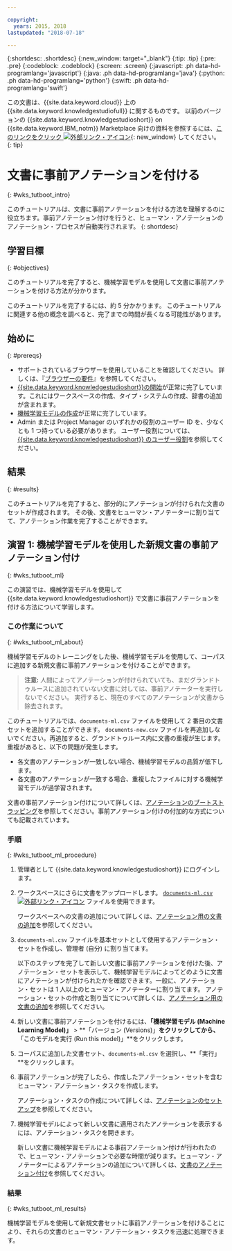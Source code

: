 ```yaml
---

copyright:
  years: 2015, 2018
lastupdated: "2018-07-18"

---
```


{:shortdesc: .shortdesc}
{:new_window: target="_blank"}
{:tip: .tip}
{:pre: .pre}
{:codeblock: .codeblock}
{:screen: .screen}
{:javascript: .ph data-hd-programlang='javascript'}
{:java: .ph data-hd-programlang='java'}
{:python: .ph data-hd-programlang='python'}
{:swift: .ph data-hd-programlang='swift'}

この文書は、{{site.data.keyword.cloud}} 上の {{site.data.keyword.knowledgestudiofull}} に関するものです。 以前のバージョンの {{site.data.keyword.knowledgestudioshort}} on {{site.data.keyword.IBM_notm}} Marketplace 向けの資料を参照するには、[このリンクをクリック ![外部リンク・アイコン](../../icons/launch-glyph.svg "外部リンク・アイコン")](https://console.bluemix.net/docs/services/knowledge-studio/tutorials-bootstrap-annotation.html){: new_window} してください。
{: tip}

# 文書に事前アノテーションを付ける
{: #wks_tutboot_intro}

このチュートリアルは、文書に事前アノテーションを付ける方法を理解するのに役立ちます。事前アノテーション付けを行うと、ヒューマン・アノテーションのアノテーション・プロセスが自動実行されます。
{: shortdesc}

## 学習目標
{: #objectives}

このチュートリアルを完了すると、機械学習モデルを使用して文書に事前アノテーションを付ける方法が分かります。

このチュートリアルを完了するには、約 5 分かかります。 このチュートリアルに関連する他の概念を調べると、完了までの時間が長くなる可能性があります。

## 始めに
{: #prereqs}

- サポートされているブラウザーを使用していることを確認してください。 詳しくは、『[ブラウザーの要件](/docs/services/watson-knowledge-studio/system-requirements.html)』を参照してください。
- [{{site.data.keyword.knowledgestudioshort}}の開始](/docs/services/watson-knowledge-studio/tutorials-create-project.html)が正常に完了しています。これにはワークスペースの作成、タイプ・システムの作成、辞書の追加が含まれます。
- [機械学習モデルの作成](/docs/services/watson-knowledge-studio/tutorials-create-ml-model.html)が正常に完了しています。
- Admin または Project Manager のいずれかの役割のユーザー ID を、少なくとも 1 つ持っている必要があります。 ユーザー役割については、[{{site.data.keyword.knowledgestudioshort}} のユーザー役割](/docs/services/watson-knowledge-studio/roles.html)を参照してください。

## 結果
{: #results}

このチュートリアルを完了すると、部分的にアノテーションが付けられた文書のセットが作成されます。 その後、文書をヒューマン・アノテーターに割り当てて、アノテーション作業を完了することができます。

## 演習 1: 機械学習モデルを使用した新規文書の事前アノテーション付け
{: #wks_tutboot_ml}

この演習では、機械学習モデルを使用して {{site.data.keyword.knowledgestudioshort}} で文書に事前アノテーションを付ける方法について学習します。

### この作業について
{: #wks_tutboot_ml_about}

機械学習モデルのトレーニングをした後、機械学習モデルを使用して、コーパスに追加する新規文書に事前アノテーションを付けることができます。

> **注意:** 人間によってアノテーションが付けられていても、まだグランドトゥルースに追加されていない文書に対しては、事前アノテーターを実行しないでください。 実行すると、現在のすべてのアノテーションが文書から除去されます。

このチュートリアルでは、`documents-ml.csv` ファイルを使用して 2 番目の文書セットを追加することができます。 `documents-new.csv` ファイルを再追加しないでください。再追加すると、グランドトゥルース内に文書の重複が生じます。 重複があると、以下の問題が発生します。

- 各文書のアノテーションが一致しない場合、機械学習モデルの品質が低下します。
- 各文書のアノテーションが一致する場合、重複したファイルに対する機械学習モデルが過学習されます。

文書の事前アノテーション付けについて詳しくは、[アノテーションのブートストラッピング](/docs/services/watson-knowledge-studio/preannotation.html)を参照してください。事前アノテーション付けの付加的な方式についても記載されています。

### 手順
{: #wks_tutboot_ml_procedure}

1. 管理者として {{site.data.keyword.knowledgestudioshort}} にログインします。
1. ワークスペースにさらに文書をアップロードします。 <a target="_blank" href="https://watson-developer-cloud.github.io/doc-tutorial-downloads/knowledge-studio/documents-ml.csv" download>`documents-ml.csv` <img src="../../icons/launch-glyph.svg" alt="外部リンク・アイコン" title="外部リンク・アイコン" class="style-scope doc-content"></a> ファイルを使用できます。

    ワークスペースへの文書の追加について詳しくは、[アノテーション用の文書の追加](/docs/services/watson-knowledge-studio/documents-for-annotation.html)を参照してください。

1. `documents-ml.csv` ファイルを基本セットとして使用するアノテーション・セットを作成し、管理者 (自分) に割り当てます。

    以下のステップを完了して新しい文書に事前アノテーションを付けた後、アノテーション・セットを表示して、機械学習モデルによってどのように文書にアノテーションが付けられたかを確認できます。一般に、アノテーション・セットは 1 人以上のヒューマン・アノテーターに割り当てます。 アノテーション・セットの作成と割り当てについて詳しくは、[アノテーション用の文書の追加](/docs/services/watson-knowledge-studio/documents-for-annotation.html)を参照してください。

1. 新しい文書に事前アノテーションを付けるには、**「機械学習モデル (Machine Learning Model)」** > **「バージョン (Versions)」**をクリックしてから、**「このモデルを実行 (Run this model)」**をクリックします。
1. コーパスに追加した文書セット、`documents-ml.csv` を選択し、**「実行」**をクリックします。
1. 事前アノテーションが完了したら、作成したアノテーション・セットを含むヒューマン・アノテーション・タスクを作成します。

    アノテーション・タスクの作成について詳しくは、[アノテーションのセットアップ](/docs/services/watson-knowledge-studio/annotate-documents.html)を参照してください。

1. 機械学習モデルによって新しい文書に適用されたアノテーションを表示するには、アノテーション・タスクを開きます。

    新しい文書に機械学習モデルによる事前アノテーション付けが行われたので、ヒューマン・アノテーションで必要な時間が減ります。ヒューマン・アノテーターによるアノテーションの追加について詳しくは、[文書のアノテーション付け](/docs/services/watson-knowledge-studio/user-guide.html)を参照してください。

### 結果
{: #wks_tutboot_ml_results}

機械学習モデルを使用して新規文書セットに事前アノテーションを付けることにより、それらの文書のヒューマン・アノテーション・タスクを迅速に処理できます。
